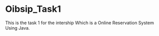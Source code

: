 # Oibsip_Task1
This is the task 1 for the intership Which is a Online Reservation System Using Java.
